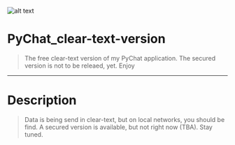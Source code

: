 ![alt text](http://leonvoerman.nl/coding/pychat.png)

# PyChat_clear-text-version
> The free clear-text version of my PyChat application. The secured version is not to be releaed, yet.
> Enjoy

***

# Description
> Data is being send in clear-text, but on local networks, you should be find.
> A secured version is available, but not right now (TBA). Stay tuned.
